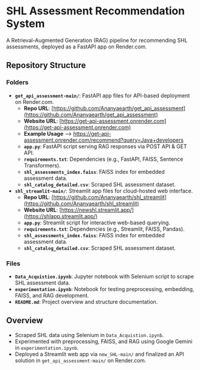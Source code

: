 # SHL Assessment Recommendation System

A Retrieval-Augmented Generation (RAG) pipeline for recommending SHL assessments, deployed as a FastAPI app on Render.com.

## Repository Structure

### Folders
- **`get_api_assessment-main/`**: FastAPI app files for API-based deployment on Render.com.
  - **Repo URL**: [https://github.com/Ananyaearth/get_api_assessment](https://github.com/Ananyaearth/get_api_assessment)
  - **Website URL**: [https://get-api-assessment.onrender.com](https://get-api-assessment.onrender.com)
  - **Example Usage** --> https://get-api-assessment.onrender.com/recommend?query=Java+developers
  - **`app.py`**: FastAPI script serving RAG responses via POST API & GET API.
  - **`requirements.txt`**: Dependencies (e.g., FastAPI, FAISS, Sentence Transformers).
  - **`shl_assessments_index.faiss`**: FAISS index for embedded assessment data.
  - **`shl_catalog_detailed.csv`**: Scraped SHL assessment dataset.
- **`shl_streamlit-main/`**: Streamlit app files for cloud-hosted web interface.
  - **Repo URL**: [https://github.com/Ananyaearth/shl_streamlit](https://github.com/Ananyaearth/shl_streamlit) 
  - **Website URL**: [https://newshl.streamlit.app/](https://shlapp.streamlit.app/)
  - **`app.py`**: Streamlit script for interactive web-based querying.
  - **`requirements.txt`**: Dependencies (e.g., Streamlit, FAISS, Pandas).
  - **`shl_assessments_index.faiss`**: FAISS index for embedded assessment data.
  - **`shl_catalog_detailed.csv`**: Scraped SHL assessment dataset.

### Files
- **`Data_Acquistion.ipynb`**: Jupyter notebook with Selenium script to scrape SHL assessment data.
- **`experimentation.ipynb`**: Notebook for testing preprocessing, embedding, FAISS, and RAG development.
- **`README.md`**: Project overview and structure documentation.

## Overview
- Scraped SHL data using Selenium in `Data_Acquistion.ipynb`.
- Experimented with preprocessing, FAISS, and RAG using Google Gemini in `experimentation.ipynb`.
- Deployed a Streamlit web app via `new_SHL-main/` and finalized an API solution in `get_api_assessment-main/` on Render.com.

